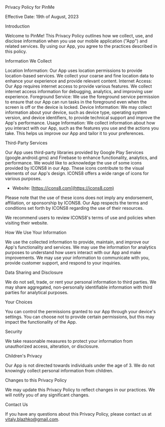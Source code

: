 Privacy Policy for PinMe

Effective Date: 19th of August, 2023

Introduction

Welcome to PinMe! This Privacy Policy outlines how we collect, use, and disclose information when you use our mobile application ("App") and related services. By using our App, you agree to the practices described in this policy.

Information We Collect

Location Information: Our App uses location permissions to provide location-based services. We collect your coarse and fine location data to enhance your experience and provide relevant content.
Internet Access: Our App requires internet access to provide various features. We collect internet access information for debugging, analytics, and improving user experience.
Foreground Service: We use the foreground service permission to ensure that our App can run tasks in the foreground even when the screen is off or the device is locked.
Device Information: We may collect information about your device, such as device type, operating system version, and device identifiers, to provide technical support and improve the App's performance.
Usage Information: We collect information about how you interact with our App, such as the features you use and the actions you take. This helps us improve our App and tailor it to your preferences.

Third-Party Services

Our App uses third-party libraries provided by Google Play Services (google.android.gms) and Firebase to enhance functionality, analytics, and performance.
We would like to acknowledge the use of some icons provided by ICONS8 in our App. These icons contribute to the visual elements of our App's design. ICONS8 offers a wide range of icons for various purposes.

- Website: [https://icons8.com](https://icons8.com)

Please note that the use of these icons does not imply any endorsement, affiliation, or sponsorship by ICONS8. Our App respects the terms and conditions set forth by ICONS8 regarding the use of their resources.

We recommend users to review ICONS8's terms of use and policies when visiting their website.

How We Use Your Information

We use the collected information to provide, maintain, and improve our App's functionality and services.
We may use the information for analytics purposes to understand how users interact with our App and make improvements.
We may use your information to communicate with you, provide customer support, and respond to your inquiries.

Data Sharing and Disclosure

We do not sell, trade, or rent your personal information to third parties.
We may share aggregated, non-personally identifiable information with third parties for analytical purposes.

Your Choices

You can control the permissions granted to our App through your device's settings.
You can choose not to provide certain permissions, but this may impact the functionality of the App.

Security

We take reasonable measures to protect your information from unauthorized access, alteration, or disclosure.

Children's Privacy

Our App is not directed towards individuals under the age of 3. We do not knowingly collect personal information from children.

Changes to this Privacy Policy

We may update this Privacy Policy to reflect changes in our practices. We will notify you of any significant changes.

Contact Us

If you have any questions about this Privacy Policy, please contact us at vitaly.blazhko@gmail.com.
